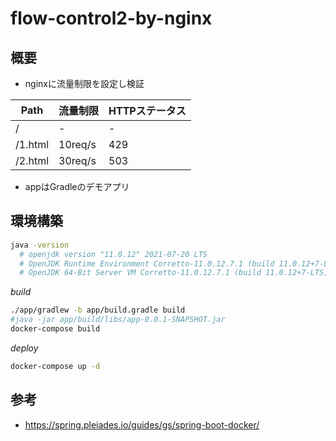 # flow-control2-by-nginx

## 概要

- nginxに流量制限を設定し検証

|Path|流量制限|HTTPステータス|
|--|--|--|
|/|-|-|
|/1.html|10req/s|429|
|/2.html|30req/s|503|

- appはGradleのデモアプリ

## 環境構築

```sh
java -version
  # openjdk version "11.0.12" 2021-07-20 LTS
  # OpenJDK Runtime Environment Corretto-11.0.12.7.1 (build 11.0.12+7-LTS)
  # OpenJDK 64-Bit Server VM Corretto-11.0.12.7.1 (build 11.0.12+7-LTS, mixed mode)
```

*build*

```sh
./app/gradlew -b app/build.gradle build
#java -jar app/build/libs/app-0.0.1-SNAPSHOT.jar
docker-compose build
```

*deploy*

```sh
docker-compose up -d
```

## 参考

- https://spring.pleiades.io/guides/gs/spring-boot-docker/
